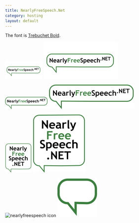 ```yaml
---
title: NearlyFreeSpeech.Net
category: hosting
layout: default
---
```

The font is [Trebuchet Bold](http://www.myfonts.com/fonts/ascender/trebuchet/bold/?ref=hackerlogos).

![120x60 nearlyfreespeech logo](nearlyfreespeech-120x60.png) ![120x60 nearlyfreespeech logo](nearlyfreespeech-ar21.svg)

![horizontal nearlyfreespeech logo](nearlyfreespeech-horizontal.png) ![horizontal nearlyfreespeech logo](nearlyfreespeech-horizontal.svg)

![vertical nearlyfreespeech logo](nearlyfreespeech-vertical.png) ![vertical nearlyfreespeech logo](nearlyfreespeech-vertical.svg)

![nearlyfreespeech icon](nearlyfreespeech-32.png) ![nearlyfreespeech icon](nearlyfreespeech-icon.svg)

